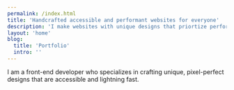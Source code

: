 ```yaml
---
permalink: /index.html
title: 'Handcrafted accessible and performant websites for everyone'
description: 'I make websites with unique designs that priortize performance, accessibility, and user-experience'
layout: 'home'
blog:
  title: 'Portfolio'
  intro: ''
---
```


I am a front-end developer who specializes in crafting unique, pixel-perfect designs that are accessible and lightning fast.
